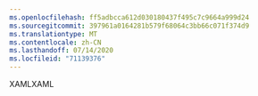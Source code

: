 ```yaml
---
ms.openlocfilehash: ff5adbcca612d030180437f495c7c9664a999d24
ms.sourcegitcommit: 397961a0164281b579f68064c3bb66c071f374d9
ms.translationtype: MT
ms.contentlocale: zh-CN
ms.lasthandoff: 07/14/2020
ms.locfileid: "71139376"
---
```

<span data-ttu-id="33c0a-101">XAML</span><span class="sxs-lookup"><span data-stu-id="33c0a-101">XAML</span></span>